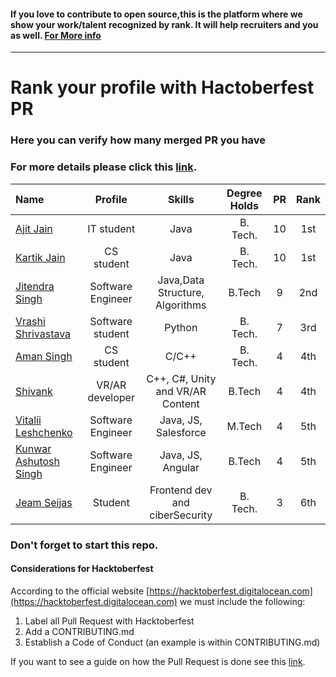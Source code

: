 #### If you love to contribute to open source,this is the platform where we show your work/talent recognized by rank. It will help recruiters and you as well. [For More info](https://github.com/jsroyal/JobProfile/blob/master/RuleForRank.md)

---

# Rank your profile with Hactoberfest PR

### Here you can verify how many merged PR you have <br>

### For more details please click this [link](https://hacktoberfestchecker.herokuapp.com/).

| Name                                                      |      Profile      |              Skills              | Degree Holds | PR  | Rank |
| :-------------------------------------------------------- | :---------------: | :------------------------------: | :----------: | :-: | :--: |
| [Ajit Jain](https://github.com/ajit-999)                  |    IT student     |               Java               |   B. Tech.   | 10  | 1st  |
| [Kartik Jain](https://github.com/kartik-jain)             |    CS student     |               Java               |   B. Tech.   | 10  | 1st  |
| [Jitendra Singh](https://github.com/jsroyal)              | Software Engineer | Java,Data Structure, Algorithms  |    B.Tech    |  9  | 2nd  |
| [Vrashi Shrivastava](https://github.com/vrashi)           | Software student  |              Python              |   B. Tech.   |  7  | 3rd  |
| [Aman Singh](https://github.com/aman935)                  |    CS student     |              C/C++               |   B. Tech.   |  4  | 4th  |
| [Shivank](https://github.com/GeekyShiva)                  |  VR/AR developer  | C++, C#, Unity and VR/AR Content |    B.Tech    |  4  | 4th  |
| [Vitalii Leshchenko](https://github.com/vitaliaventel)    | Software Engineer |       Java, JS, Salesforce       |    M.Tech    |  4  | 5th  |
| [Kunwar Ashutosh Singh](https://github.com/kunwar1513115) | Software Engineer |        Java, JS, Angular         |    B.Tech    |  4  | 5th  |
| [Jeam Seijas](https://github.com/yotogami300)             |      Student      |  Frontend dev and ciberSecurity  |   B. Tech.   |  3  | 6th  |

### Don't forget to start this repo.

#### Considerations for Hacktoberfest

According to the official website [https://hacktoberfest.digitalocean.com](https://hacktoberfest.digitalocean.com) we must include the following:

1. Label all Pull Request with Hacktoberfest
2. Add a CONTRIBUTING.md
3. Establish a Code of Conduct (an example is within CONTRIBUTING.md)

If you want to see a guide on how the Pull Request is done see this [link](https://www.digitalocean.com/community/tutorials/how-to-create-a-pull-request-on-github).
